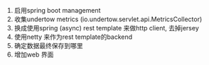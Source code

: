 1. 启用spring boot management
2. 收集undertow metrics (io.undertow.servlet.api.MetricsCollector)
3. 换成使用spring (async) rest template 来做http client, 去掉jersey
4. 使用netty 来作为rest template的backend
5. 确定数据最终保存到哪里
6. 增加web 界面